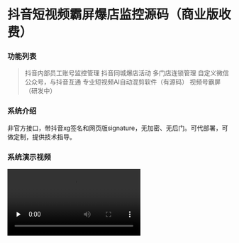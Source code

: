 # 抖音短视频霸屏爆店监控源码（商业版收费）

### 功能列表

> 抖音内部员工账号监控管理
> 抖音同城爆店活动
> 多门店连锁管理
> 自定义微信公众号，与抖音互通
> 专业短视频AI自动混剪软件（有源码）
> 视频号霸屏（研发中）

### 系统介绍

非官方接口，带抖音xg签名和网页版signature，无加密、无后门。可代部署，可做定制，提供技术指导。

### 系统演示视频

<video id="video" controls="" preload="none">
      <source id="mp4" src="https://assets.meeluo.com/5fdcd919f80be8b3.mp4_332720748321_mp4_264_hd.taobao.aliyun.mp4" type="video/mp4">
</video>

